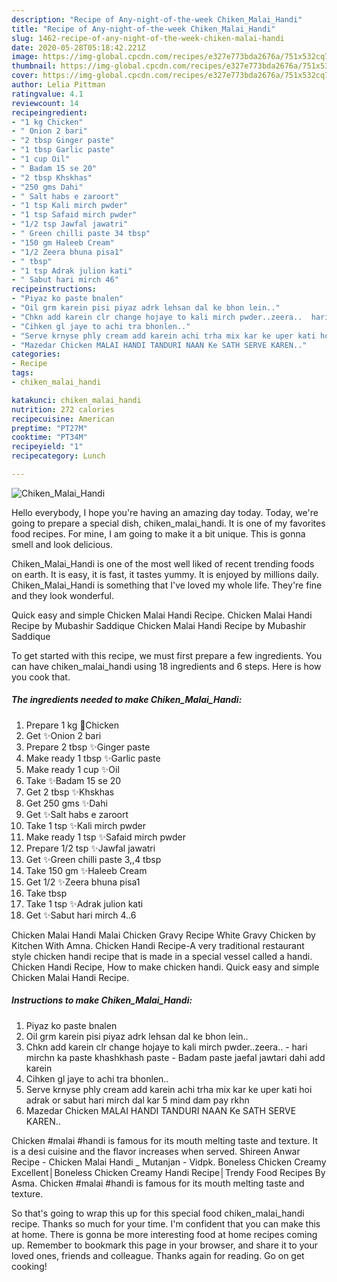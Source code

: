 ```yaml
---
description: "Recipe of Any-night-of-the-week Chiken_Malai_Handi"
title: "Recipe of Any-night-of-the-week Chiken_Malai_Handi"
slug: 1462-recipe-of-any-night-of-the-week-chiken-malai-handi
date: 2020-05-28T05:18:42.221Z
image: https://img-global.cpcdn.com/recipes/e327e773bda2676a/751x532cq70/chiken_malai_handi-recipe-main-photo.jpg
thumbnail: https://img-global.cpcdn.com/recipes/e327e773bda2676a/751x532cq70/chiken_malai_handi-recipe-main-photo.jpg
cover: https://img-global.cpcdn.com/recipes/e327e773bda2676a/751x532cq70/chiken_malai_handi-recipe-main-photo.jpg
author: Lelia Pittman
ratingvalue: 4.1
reviewcount: 14
recipeingredient:
- "1 kg Chicken"
- " Onion 2 bari"
- "2 tbsp Ginger paste"
- "1 tbsp Garlic paste"
- "1 cup Oil"
- " Badam 15 se 20"
- "2 tbsp Khskhas"
- "250 gms Dahi"
- " Salt habs e zaroort"
- "1 tsp Kali mirch pwder"
- "1 tsp Safaid mirch pwder"
- "1/2 tsp Jawfal jawatri"
- " Green chilli paste 34 tbsp"
- "150 gm Haleeb Cream"
- "1/2 Zeera bhuna pisa1"
- " tbsp"
- "1 tsp Adrak julion kati"
- " Sabut hari mirch 46"
recipeinstructions:
- "Piyaz ko paste bnalen"
- "Oil grm karein pisi piyaz adrk lehsan dal ke bhon lein.."
- "Chkn add karein clr change hojaye to kali mirch pwder..zeera..  hari mirchn ka paste khashkhash paste  Badam paste jaefal jawtari dahi add karein"
- "Cihken gl jaye to achi tra bhonlen.."
- "Serve krnyse phly cream add karein achi trha mix kar ke uper kati hoi adrak or sabut hari mirch dal kar 5 mind dam pay rkhn"
- "Mazedar Chicken MALAI HANDI TANDURI NAAN Ke SATH SERVE KAREN.."
categories:
- Recipe
tags:
- chiken_malai_handi

katakunci: chiken_malai_handi 
nutrition: 272 calories
recipecuisine: American
preptime: "PT27M"
cooktime: "PT34M"
recipeyield: "1"
recipecategory: Lunch

---
```



![Chiken_Malai_Handi](https://img-global.cpcdn.com/recipes/e327e773bda2676a/751x532cq70/chiken_malai_handi-recipe-main-photo.jpg)

Hello everybody, I hope you're having an amazing day today. Today, we're going to prepare a special dish, chiken_malai_handi. It is one of my favorites food recipes. For mine, I am going to make it a bit unique. This is gonna smell and look delicious.

Chiken_Malai_Handi is one of the most well liked of recent trending foods on earth. It is easy, it is fast, it tastes yummy. It is enjoyed by millions daily. Chiken_Malai_Handi is something that I've loved my whole life. They're fine and they look wonderful.

Quick easy and simple Chicken Malai Handi Recipe. Chicken Malai Handi Recipe by Mubashir Saddique Chicken Malai Handi Recipe by Mubashir Saddique


To get started with this recipe, we must first prepare a few ingredients. You can have chiken_malai_handi using 18 ingredients and 6 steps. Here is how you cook that.

<!--inarticleads1-->

##### The ingredients needed to make Chiken_Malai_Handi:

1. Prepare 1 kg 🐔Chicken
1. Get  ✨Onion 2 bari
1. Prepare 2 tbsp ✨Ginger paste
1. Make ready 1 tbsp ✨Garlic paste
1. Make ready 1 cup ✨Oil
1. Take  ✨Badam 15 se 20
1. Get 2 tbsp ✨Khskhas
1. Get 250 gms ✨Dahi
1. Get  ✨Salt habs e zaroort
1. Take 1 tsp ✨Kali mirch pwder
1. Make ready 1 tsp ✨Safaid mirch pwder
1. Prepare 1/2 tsp ✨Jawfal jawatri
1. Get  ✨Green chilli paste 3,,4 tbsp
1. Take 150 gm ✨Haleeb Cream
1. Get 1/2 ✨Zeera bhuna pisa1
1. Take  tbsp
1. Take 1 tsp ✨Adrak julion kati
1. Get  ✨Sabut hari mirch 4..6


Chicken Malai Handi Malai Chicken Gravy Recipe White Gravy Chicken by Kitchen With Amna. Chicken Handi Recipe-A very traditional restaurant style chicken handi recipe that is made in a special vessel called a handi. Chicken Handi Recipe, How to make chicken handi. Quick easy and simple Chicken Malai Handi Recipe. 

<!--inarticleads2-->

##### Instructions to make Chiken_Malai_Handi:

1. Piyaz ko paste bnalen
1. Oil grm karein pisi piyaz adrk lehsan dal ke bhon lein..
1. Chkn add karein clr change hojaye to kali mirch pwder..zeera.. -  hari mirchn ka paste khashkhash paste -  Badam paste jaefal jawtari dahi add karein
1. Cihken gl jaye to achi tra bhonlen..
1. Serve krnyse phly cream add karein achi trha mix kar ke uper kati hoi adrak or sabut hari mirch dal kar 5 mind dam pay rkhn
1. Mazedar Chicken MALAI HANDI TANDURI NAAN Ke SATH SERVE KAREN..


Chicken #malai #handi is famous for its mouth melting taste and texture. It is a desi cuisine and the flavor increases when served. Shireen Anwar Recipe - Chicken Malai Handi _ Mutanjan - Vidpk. Boneless Chicken Creamy Excellent│Boneless Chicken Creamy Handi Recipe│Trendy Food Recipes By Asma. Chicken #malai #handi is famous for its mouth melting taste and texture. 

So that's going to wrap this up for this special food chiken_malai_handi recipe. Thanks so much for your time. I'm confident that you can make this at home. There is gonna be more interesting food at home recipes coming up. Remember to bookmark this page in your browser, and share it to your loved ones, friends and colleague. Thanks again for reading. Go on get cooking!
